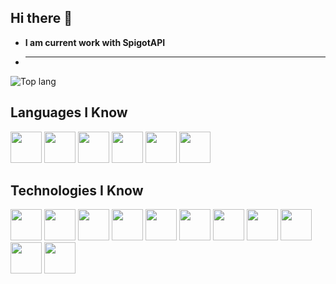 ## Hi there 👋

- **I am current work with SpigotAPI**
- ****

![Top lang](https://github-readme-stats.vercel.app/api/top-langs/?username=Weesli&hide_progress=false)


## Languages I Know
<p align="left">
  <img src="https://cdn.jsdelivr.net/gh/devicons/devicon@latest/icons/java/java-original-wordmark.svg" width="50px" height="50px" />
  <img src="https://cdn.jsdelivr.net/gh/devicons/devicon@latest/icons/javascript/javascript-original.svg" width="50px" height="50px" />
  <img src="https://cdn.jsdelivr.net/gh/devicons/devicon@latest/icons/typescript/typescript-original.svg" width="50px" height="50px"/>
  <img src="https://cdn.jsdelivr.net/gh/devicons/devicon@latest/icons/go/go-original-wordmark.svg" width="50px" height="50px"/>
  <img src="https://cdn.jsdelivr.net/gh/devicons/devicon@latest/icons/python/python-original-wordmark.svg" width="50px" height="50px"/>
  <img src="https://cdn.jsdelivr.net/gh/devicons/devicon@latest/icons/csharp/csharp-original.svg" width="50px" height="50px"/>
</p>



## Technologies I Know
<p align="left">
  <img src="https://cdn.jsdelivr.net/gh/devicons/devicon@latest/icons/react/react-original-wordmark.svg"  width="50px" height="50px"/>
  <img src="https://cdn.jsdelivr.net/gh/devicons/devicon@latest/icons/svelte/svelte-original.svg"  width="50px" height="50px"/>
  <img src="https://cdn.jsdelivr.net/gh/devicons/devicon@latest/icons/express/express-original-wordmark.svg"  width="50px" height="50px"/>
  <img src="https://cdn.jsdelivr.net/gh/devicons/devicon@latest/icons/fastify/fastify-original-wordmark.svg"  width="50px" height="50px"/>
  <img src="https://cdn.jsdelivr.net/gh/devicons/devicon@latest/icons/mongodb/mongodb-original-wordmark.svg"  width="50px" height="50px"/>
  <img src="https://cdn.jsdelivr.net/gh/devicons/devicon@latest/icons/mysql/mysql-original-wordmark.svg" width="50px" height="50px" />
  <img src="https://cdn.jsdelivr.net/gh/devicons/devicon@latest/icons/sqlite/sqlite-original-wordmark.svg"  width="50px" height="50px"/>
  <img src="https://cdn.jsdelivr.net/gh/devicons/devicon@latest/icons/redis/redis-original-wordmark.svg"  width="50px" height="50px"/>
  <img src="https://cdn.jsdelivr.net/gh/devicons/devicon@latest/icons/html5/html5-original-wordmark.svg"  width="50px" height="50px"/>
  <img src="https://cdn.jsdelivr.net/gh/devicons/devicon@latest/icons/css3/css3-original-wordmark.svg" width="50px" height="50px" />
  <img src="https://cdn.jsdelivr.net/gh/devicons/devicon@latest/icons/tailwindcss/tailwindcss-original-wordmark.svg"  width="50px" height="50px"/>


</p>
